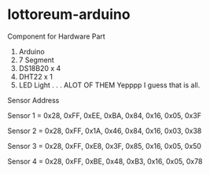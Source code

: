 # lottoreum-arduino

Component for Hardware Part
1) Arduino
2) 7 Segment
3) DS18B20 x 4
4) DHT22 x 1
5) LED Light . . .  ALOT OF THEM
Yepppp I guess that is all.


Sensor Address

Sensor 1 = 0x28, 0xFF, 0xEE, 0xBA, 0x84, 0x16, 0x05, 0x3F

Sensor 2 = 0x28, 0xFF, 0x1A, 0x46, 0x84, 0x16, 0x03, 0x38

Sensor 3 = 0x28, 0xFF, 0xE8, 0x3F, 0x85, 0x16, 0x05, 0x50

Sensor 4 = 0x28, 0xFF, 0xBE, 0x48, 0xB3, 0x16, 0x05, 0x78

